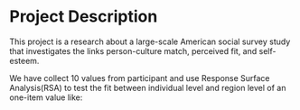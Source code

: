# Project Description
This project is a research about a large-scale American social survey study that investigates the links person-culture match, perceived fit, and self-esteem.

We have collect 10 values from participant and use Response Surface Analysis(RSA) to test the fit between individual level and region level of an one-item value like:
